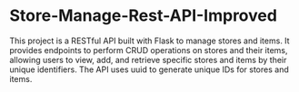 # Store-Manage-Rest-API-Improved
This project is a RESTful API built with Flask to manage stores and items. It provides endpoints to perform CRUD operations on stores and their items, allowing users to view, add, and retrieve specific stores and items by their unique identifiers. The API uses uuid to generate unique IDs for stores and items.

